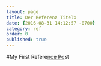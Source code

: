 ```yaml
---
layout: page
title: Der Referenz Titelx
date: {2016-08-31 14:12:57 -0700}
category: ref
order: 0
published: true
---
```


#My First Refere[nce Po](http://githubtest.scanner-werbeagentur.de/ref/my-filename.html)st

